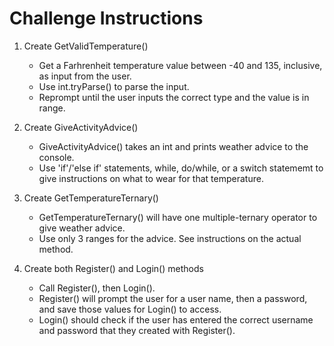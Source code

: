 # Challenge Instructions
1. Create GetValidTemperature()
    - Get a Farhrenheit temperature value between -40 and 135, inclusive, as input from the user.
    - Use int.tryParse() to parse the input.
    - Reprompt until the user inputs the correct type and the value is in range.

2. Create GiveActivityAdvice()
    - GiveActivityAdvice() takes an int and prints weather advice to the console.
    - Use 'if'/'else if' statements, while, do/while, or a switch statememt to give instructions on what to wear for that temperature.

3. Create GetTemperatureTernary()
    - GetTemperatureTernary() will have one multiple-ternary operator to give weather advice.
    - Use only 3 ranges for the advice. See instructions on the actual method.

4. Create both Register() and Login() methods
    - Call Register(), then Login().
    - Register() will prompt the user for a user name, then a password, and save those values for Login() to access.
    - Login() should check if the user has entered the correct username and password that they created with Register().